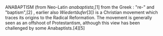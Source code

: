ANABAPTISM (from Neo-Latin _anabaptista_,[1] from the Greek : "re-" and "baptism",[2] , earlier also _Wiedertäufer_[3]) is a Christian movement which traces its origins to the Radical Reformation. The movement is generally seen as an offshoot of Protestantism, although this view has been challenged by some Anabaptists.[4][5]
